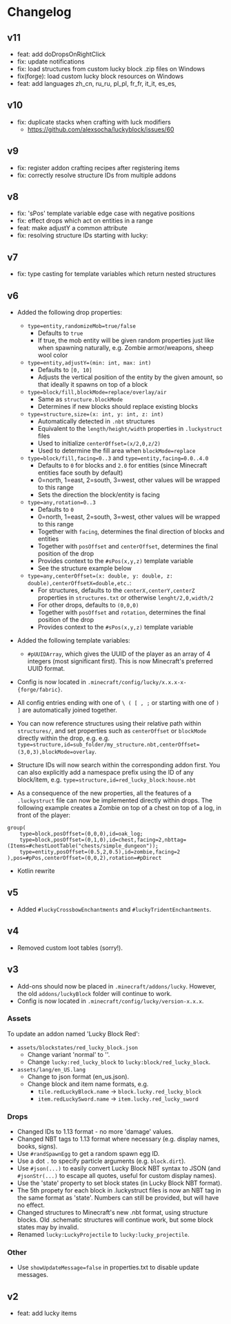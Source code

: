 # Changelog

## v11

- feat: add doDropsOnRightClick
- fix: update notifications
- fix: load structures from custom lucky block .zip files on Windows
- fix(forge): load custom lucky block resources on Windows
- feat: add languages zh_cn, ru_ru, pl_pl, fr_fr, it_it, es_es, 

## v10

- fix: duplicate stacks when crafting with luck modifiers
    - https://github.com/alexsocha/luckyblock/issues/60

## v9

- fix: register addon crafting recipes after registering items
- fix: correctly resolve structure IDs from multiple addons

## v8

- fix: 'sPos' template variable edge case with negative positions
- fix: effect drops which act on entities in a range
- feat: make adjustY a common attribute
- fix: resolving structure IDs starting with lucky:

## v7

- fix: type casting for template variables which return nested structures

## v6

- Added the following drop properties:
    - `type=entity,randomizeMob=true/false`
        - Defaults to `true`
        - If true, the mob entity will be given random properties just like when spawning naturally, e.g. Zombie armor/weapons, sheep wool color
    - `type=entity,adjustY=(min: int, max: int)`
        - Defaults to `[0, 10]`
        - Adjusts the vertical position of the entity by the given amount, so that ideally it spawns on top of a block
    - `type=block/fill,blockMode=replace/overlay/air`
        - Same as `structure.blockMode`
        - Determines if new blocks should replace existing blocks
    - `type=structure,size=(x: int, y: int, z: int)`
        - Automatically detected in `.nbt` structures
        - Equivalent to the `length/height/width` properties in `.luckystruct` files
        - Used to initialize `centerOffset=(x/2,0,z/2)`
        - Used to determine the fill area when `blockMode=replace`
    - `type=block/fill,facing=0..3` and `type=entity,facing=0.0..4.0`
        - Defaults to `0` for blocks and `2.0` for entities (since Minecraft entities face south by default)
        - 0=north, 1=east, 2=south, 3=west, other values will be wrapped to this range
        - Sets the direction the block/entity is facing
    - `type=any,rotation=0..3`
        - Defaults to `0`
        - 0=north, 1=east, 2=south, 3=west, other values will be wrapped to this range
        - Together with `facing`, determines the final direction of blocks and entities
        - Together with `posOffset` and `centerOffset`, determines the final position of the drop
        - Provides context to the `#sPos(x,y,z)` template variable
        - See the structure example below
    - `type=any,centerOffset=(x: double, y: double, z: double),centerOffsetX=double,etc.`:
      - For structures, defaults to the `centerX,centerY,centerZ` properties in `structures.txt` or otherwise `lenght/2,0,width/2`
      - For other drops, defaults to `(0,0,0)`
      - Together with `posOffset` and `rotation`, determines the final position of the drop
      - Provides context to the `#sPos(x,y,z)` template variable

- Added the following template variables:
    - `#pUUIDArray`, which gives the UUID of the player as an array of 4 integers (most significant first). This is now Minecraft's preferred UUID format.
- Config is now located in `.minecraft/config/lucky/x.x.x-x-{forge/fabric}`.
- All config entries ending with one of `\ ( [ , ;` or starting with one of `) ]` are automatically joined together.
- You can now reference structures using their relative path
  within `structures/`, and set properties such as `centerOffset` or `blockMode` directly within the drop, e.g.
  e.g. `type=structure,id=sub_folder/my_structure.nbt,centerOffset=(3,0,3),blockMode=overlay`.
- Structure IDs will now search within the corresponding addon first. You can also explicitly add a namespace prefix using the ID of any block/item, e.g. `type=structure,id=red_lucky_block:house.nbt`

- As a consequence of the new properties, all the features of a `.luckystruct` file can now be implemented directly within drops. The
  following example creates a Zombie on top of a chest on top of a log, in front of the player:
```
group(
    type=block,posOffset=(0,0,0),id=oak_log;
    type=block,posOffset=(0,1,0),id=chest,facing=2,nbttag=(Items=#chestLootTable("chests/simple_dungeon"));
    type=entity,posOffset=(0.5,2,0.5),id=zombie,facing=2
),pos=#pPos,centerOffset=(0,0,2),rotation=#pDirect
```
- Kotlin rewrite

## v5

- Added `#luckyCrossbowEnchantments` and `#luckyTridentEnchantments`.

## v4

- Removed custom loot tables (sorry!).

## v3

- Add-ons should now be placed in `.minecraft/addons/lucky`. However, the old `addons/luckyBlock`
  folder will continue to work.
- Config is now located in `.minecraft/config/lucky/version-x.x.x`.

### Assets

To update an addon named 'Lucky Block Red':

- `assets/blockstates/red_lucky_block.json`
    - Change variant 'normal' to ''.
    - Change `lucky:red_lucky_block` to `lucky:block/red_lucky_block`.
- `assets/lang/en_US.lang`
    - Change to json format (en_us.json).
    - Change block and item name formats, e.g.
        - `tile.redLuckyBlock.name` -> `block.lucky.red_lucky_block`
        - `item.redLuckySword.name` -> `item.lucky.red_lucky_sword`

### Drops

- Changed IDs to 1.13 format - no more 'damage' values.
- Changed NBT tags to 1.13 format where necessary (e.g. display names, books, signs).
- Use `#randSpawnEgg` to get a random spawn egg ID.
- Use a dot `.` to specify particle arguments (e.g. `block.dirt`).
- Use `#json(...)` to easily convert Lucky Block NBT syntax to JSON (and `#jsonStr(...)` to escape
  all quotes, useful for custom display names).
- Use the 'state' property to set block states (in Lucky Block NBT format).
- The 5th propety for each block in .luckystruct files is now an NBT tag in the same format as
  'state'. Numbers can still be provided, but will have no effect.
- Changed structures to Minecraft's new .nbt format, using structure blocks. Old .schematic
  structures will continue work, but some block states may by invalid.
- Renamed `lucky:LuckyProjectile` to `lucky:lucky_projectile`.

### Other

- Use `showUpdateMessage=false` in properties.txt to disable update messages.

## v2

- feat: add lucky items
